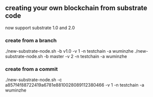 ## creating your own blockchain from substrate code 

now support substrate 1.0 and 2.0

### create from a branch

  ./new-substrate-node.sh -b v1.0 -v 1 -n testchain -a wuminzhe
  ./new-substrate-node.sh -b master -v 2 -n testchain -a wuminzhe

### create from a commit

  ./new-substrate-node.sh -c a857f4f88722419a6781e8810028089112380466 -v 1 -n testchain -a wuminzhe

